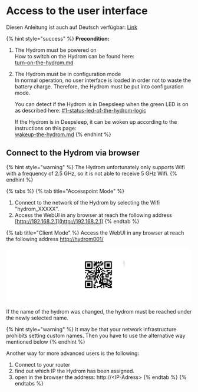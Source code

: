 # Access to the user interface

Diesen Anleitung ist auch auf Deutsch verfügbar: [Link](https://anleitung.hydrom.io)

{% hint style="success" %}
**Precondition:**

1. The Hydrom must be powered on\
   How to switch on the Hydrom can be found here:\
   [turn-on-the-hydrom.md](turn-on-the-hydrom.md "mention")
2.  The Hydrom must be in configuration mode\
    In normal operation, no user interface is loaded in order not to waste the battery charge. Therefore, the Hydrom must be put into configuration mode.

    You can detect if the Hydrom is in Deepsleep when the green LED is on as described here: [#1-status-led-of-the-hydrom-logic](indicator-leds.md#1-status-led-of-the-hydrom-logic "mention")

    If the Hydrom is in Deepsleep, it can be woken up according to the instructions on this page:\
    [wakeup-the-hydrom.md](wakeup-the-hydrom.md "mention")
{% endhint %}

## Connect to the Hydrom via browser

{% hint style="warning" %}
The Hydrom unfortunately only supports Wifi with a frequency of 2.5 GHz, so it is not able to receive 5 GHz Wifi.
{% endhint %}

{% tabs %}
{% tab title="Accesspoint Mode" %}
1. Connect to the network of the Hydrom by selecting the Wifi "hydrom\_XXXXX".
2. Access the WebUI in any browser at reach the following address [http://192.168.2.1](http://192.168.2.1)
{% endtab %}

{% tab title="Client Mode" %}
Access the WebUI in any browser at reach the following address [http://hydrom001/](http://hydrom001)

![Scan me to Access the WebFrontend](.gitbook/assets/Folie45.png)

If the name of the hydrom was changed, the hydrom must be reached under the newly selected name.

{% hint style="warning" %}
It may be that your network infrastructure prohibits setting custom names. Then you have to use the alternative way mentioned below
{% endhint %}

Another way for more advanced users is the following:

1. Connect to your router
2. find out which IP the Hydrom has been assigned.
3. open in the browser the address: http://\<IP-Adress>
{% endtab %}
{% endtabs %}
